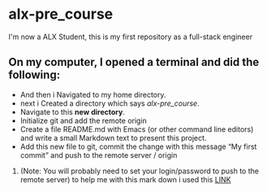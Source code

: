 # alx-pre_course
I'm now a ALX Student, this is my first repository as a full-stack engineer

## On my computer, I opened a terminal and did the following:

* And then i Navigated to my home directory. 
* next i Created a directory which says *alx-pre_course*.
* Navigate to this **new directory**.
* Initialize git and add the remote origin
* Create a file README.md with Emacs (or other command line editors) and write a small Markdown text to present this project.
* Add this new file to git, commit the change with this message “My first commit” and push to the remote server / origin 
1. (Note: You will probably need to set your login/password to push to the remote server)
to help me with this mark down i used this [LINK](http://https://wordpress.com/support/markdown-quick-reference/)

